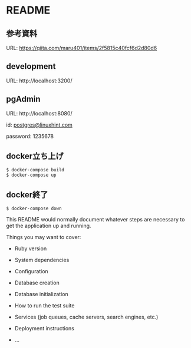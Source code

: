 # README

## 参考資料
URL: https://qiita.com/maru401/items/2f5815c40fcf6d2d80d6

## development
URL: http://localhost:3200/

## pgAdmin
URL: http://localhost:8080/

id: postgres@linuxhint.com

password: 1235678

## docker立ち上げ

```
$ docker-compose build
$ docker-compose up
```

## docker終了

```
$ docker-compose down
```

This README would normally document whatever steps are necessary to get the
application up and running.

Things you may want to cover:

* Ruby version

* System dependencies

* Configuration

* Database creation

* Database initialization

* How to run the test suite

* Services (job queues, cache servers, search engines, etc.)

* Deployment instructions

* ...
